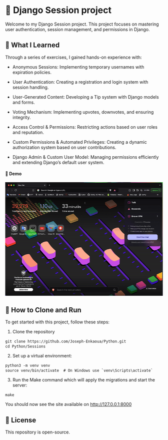 # 👾 Django Session project

Welcome to my Django Session project. This project focuses on mastering user authentication, session management, and permissions in Django.

## 💪 What I Learned

Through a series of exercises, I gained hands-on experience with:

* Anonymous Sessions: Implementing temporary usernames with expiration policies.

* User Authentication: Creating a registration and login system with session handling.

* User-Generated Content: Developing a Tip system with Django models and forms.

* Voting Mechanism: Implementing upvotes, downvotes, and ensuring integrity.

* Access Control & Permissions: Restricting actions based on user roles and reputation.

* Custom Permissions & Automated Privileges: Creating a dynamic authorization system based on user contributions.

* Django Admin & Custom User Model: Managing permissions efficiently and extending Django’s default user system.



#### 🎥 Demo

![Django sessions project gif](https://github.com/Joseph-Enkaoua/Python/blob/main/Sessions/ScreenRecording.gif)


## 🚀 How to Clone and Run

To get started with this project, follow these steps:

1. Clone the repository
```
git clone https://github.com/Joseph-Enkaoua/Python.git
cd Python/Sessions
```

2. Set up a virtual environment:
```
python3 -m venv venv
source venv/bin/activate  # On Windows use `venv\Scripts\activate`
```

3. Run the Make command which will apply the migrations and start the server:
```
make
```

You should now see the site available on http://127.0.0.1:8000

## 📜 License

This repository is open-source.
